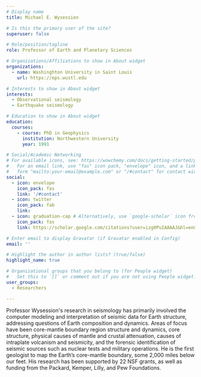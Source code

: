 ```yaml
---
# Display name
title: Michael E. Wysession

# Is this the primary user of the site?
superuser: false

# Role/position/tagline
role: Professor of Earth and Planetary Sciences

# Organizations/Affiliations to show in About widget
organizations:
  - name: Washinghton University in Saint Louis
    url: https://eps.wustl.edu

# Interests to show in About widget
interests:
  - Observational seismology
  - Earthquake seismology

# Education to show in About widget
education:
  courses:
    - course: PhD in Geophysics
      institution: Northwestern University
      year: 1991

# Social/Academic Networking
# For available icons, see: https://wowchemy.com/docs/getting-started/page-builder/#icons
#   For an email link, use "fas" icon pack, "envelope" icon, and a link in the
#   form "mailto:your-email@example.com" or "/#contact" for contact widget.
social:
  - icon: envelope
    icon_pack: fas
    link: '/#contact'
  - icon: twitter
    icon_pack: fab
    link: 
  - icon: graduation-cap # Alternatively, use `google-scholar` icon from `ai` icon pack
    icon_pack: fas
    link: https://scholar.google.com/citations?user=izg0PuIAAAAJ&hl=en&oi=ao

# Enter email to display Gravatar (if Gravatar enabled in Config)
email: ''

# Highlight the author in author lists? (true/false)
highlight_name: true

# Organizational groups that you belong to (for People widget)
#   Set this to `[]` or comment out if you are not using People widget.
user_groups:
  - Researchers

---
```


Professor Wysession's research in seismology has primarily involved the computer modeling and interpretation of seismic data for Earth structure, addressing questions of Earth composition and dynamics. Areas of focus have been core-mantle boundary region structure and dynamics, core structure, physical causes of mantle and crustal attenuation, causes of intraplate volcanism and seismicity, and the forensic identification of seismic sources such as nuclear tests and military operations. He is the first geologist to map the Earth’s core-mantle boundary, some 2,000 miles below our feet. His research has been supported by 22 NSF grants, as well as funding from the Packard, Kemper, Lilly, and Pew Foundations. 

